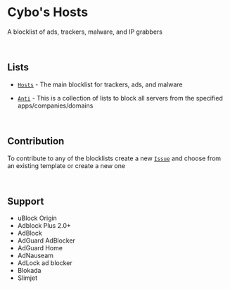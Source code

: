 # Cybo's Hosts
A blocklist of ads, trackers, malware, and IP grabbers

<br>

## Lists

* [`Hosts`](https://github.com/Cybo1927/Hosts.txt/blob/master/Hosts) - The main blocklist for trackers, ads, and malware

* [`Anti`](https://github.com/Cybo1927/Hosts/tree/master/Anti) - This is a collection of lists to block all servers from the specified apps/companies/domains

<br>

## Contribution
To contribute to any of the blocklists create a new [`Issue`](https://github.com/Cybo1927/Hosts/issues/new/choose) and choose from an existing template or create a new one

<br>

## Support

* uBlock Origin
* Adblock Plus 2.0+
* AdBlock
* AdGuard AdBlocker
* AdGuard Home
* AdNauseam
* AdLock ad blocker
* Blokada
* Slimjet
